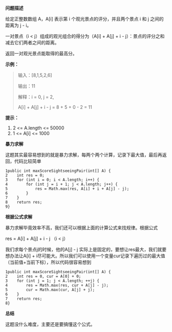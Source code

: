 **问题描述**



给定正整数数组 A，A[i] 表示第 i 个观光景点的评分，并且两个景点 i 和 j 之间的距离为 j - i。

一对景点（i < j）组成的观光组合的得分为（A[i] + A[j] + i - j）：景点的评分之和减去它们两者之间的距离。

返回一对观光景点能取得的最高分。



**示例：**

> 输入：[8,1,5,2,6]
>
> 输出：11
>
> 解释：i = 0, j = 2,
>
> A[i] + A[j] + i - j = 8 + 5 + 0 - 2 = 11



**提示：**

1. 2 <= A.length <= 50000
2. 1 <= A[i] <= 1000



**暴力求解**

这题其实最容易想到的就是暴力求解，每两个两个计算，记录下最大值，最后再返回，代码比较简单

```
1public int maxScoreSightseeingPair(int[] A) {
2    int res = 0;
3    for (int i = 0; i < A.length; i++) {
4        for (int j = i + 1; j < A.length; j++) {
5            res = Math.max(res, A[i] + i + A[j] - j);
6        }
7    }
8    return res;
9}
```



**根据公式求解**

暴力求解毕竟效率不高，我们还可以根据上面的计算公式来找规律。根据公式

res = A[i] + A[j] + i - j （i < j）

我们求每个景点j的时候，他的A[j] - j 实际上是固定的，要想让res最大，我们就要想办法让A[i] + i尽可能大。所以我们可以使用一个变量cur记录下遍历过的最大值（当前值+当前下标），所以代码很容易想到

```
1public int maxScoreSightseeingPair(int[] A) {
2    int res = 0, cur = A[0] + 0;
3    for (int j = 1; j < A.length; ++j) {
4        res = Math.max(res, cur + A[j] - j);
5        cur = Math.max(cur, A[j] + j);
6    }
7    return res;
8}
```



**总结**

这题没什么难度，主要还是要搞懂这个公式。
